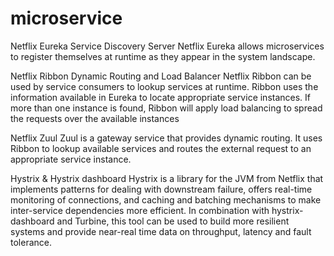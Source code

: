 # microservice

Netflix Eureka
Service Discovery Server Netflix Eureka allows microservices to register themselves at runtime as they appear in the system landscape.

Netflix Ribbon
Dynamic Routing and Load Balancer Netflix Ribbon can be used by service consumers to lookup services at runtime. Ribbon uses the information available in Eureka to locate appropriate service instances. If more than one instance is found, Ribbon will apply load balancing to spread the requests over the available instances

Netflix Zuul
Zuul is a gateway service that provides dynamic routing. It uses Ribbon to lookup available services and routes the external request to an appropriate service instance.

Hystrix & Hystrix dashboard
Hystrix is a library for the JVM from Netflix that implements patterns for dealing with downstream failure, offers real-time monitoring of connections, and caching and batching mechanisms to make inter-service dependencies more efficient. In combination with hystrix-dashboard and Turbine, this tool can be used to build more resilient systems and provide near-real time data on throughput, latency and fault tolerance.

